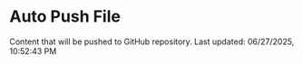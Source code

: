 # Auto Push File

Content that will be pushed to GitHub repository.
Last updated: 06/27/2025, 10:52:43 PM